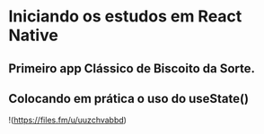 # Iniciando os estudos em React Native

## Primeiro app Clássico de Biscoito da Sorte.

## Colocando em prática o uso do useState()

!(https://files.fm/u/uuzchvabbd)
